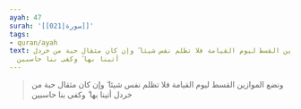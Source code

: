 ```yaml
---
ayah: 47
surah: '[[021|سورة]]'
tags:
- quran/ayah
text: ونضع الموازين القسط ليوم القيامة فلا تظلم نفس شيئا ۖ وإن كان مثقال حبة من خردل
  أتينا بها ۗ وكفى بنا حاسبين
---
```

> ونضع الموازين القسط ليوم القيامة فلا تظلم نفس شيئا ۖ وإن كان مثقال حبة من خردل أتينا بها ۗ وكفى بنا حاسبين
